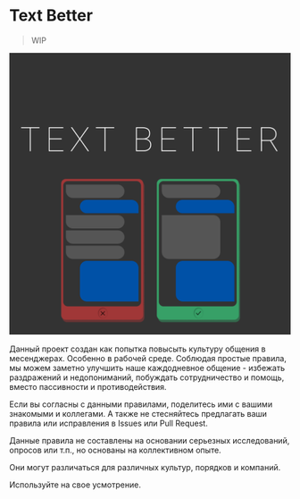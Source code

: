 # Text Better

> WIP

![Logo](src/static/opengraph.png)

Данный проект создан как попытка повысыть культуру общения в месенджерах.
Особенно в рабочей среде. Соблюдая простые правила, мы можем заметно улучшить
наше каждодневное общение - избежать раздражений и недопониманий, побуждать
сотрудничество и помощь, вместо пассивности и противодействия.

Если вы согласны с данными правилами, поделитесь ими с вашими знакомыми и коллегами.
А также не стесняйтесь предлагать ваши правила или исправления в Issues или Pull Request.

Данные правила не составлены на основании серьезных исследований, опросов или т.п.,
но основаны на коллективном опыте.

Они могут различаться для различных культур, порядков и компаний.

Используйте на свое усмотрение.
